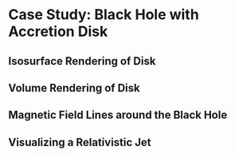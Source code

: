 # Case Study: Black Hole with Accretion Disk

## Isosurface Rendering of Disk

## Volume Rendering of Disk

## Magnetic Field Lines around the Black Hole

## Visualizing a Relativistic Jet


